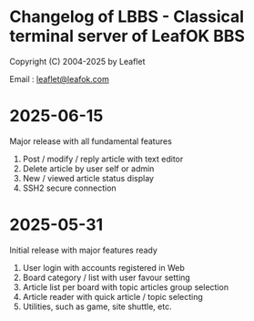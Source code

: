 # Changelog of LBBS - Classical terminal server of LeafOK BBS

Copyright (C) 2004-2025 by Leaflet

Email : leaflet@leafok.com


2025-06-15
=================
Major release with all fundamental features

1. Post / modify / reply article with text editor
2. Delete article by user self or admin
3. New / viewed article status display
4. SSH2 secure connection


2025-05-31
=================
Initial release with major features ready

1. User login with accounts registered in Web
2. Board category / list with user favour setting
3. Article list per board with topic articles group selection
4. Article reader with quick article / topic selecting
5. Utilities, such as game, site shuttle, etc.
